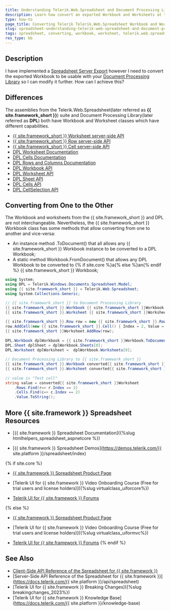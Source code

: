 ```yaml
---
title: Understanding Telerik.Web.Spreadsheet and Document Processing Library Spreadsheet Workbook and Worksheets
description: Learn how convert an exported Workbook and Worksheets at the server-side from Telerik.Web.Spreadsheet to Document Processing Library Spreadsheet.
type: how-to
page_title: Converting Telerik Telerik.Web.Spreadsheet Workbook and Worksheets to Document Processing Library 
slug: spreadsheet-understanding-telerik-web-spreadsheet-and-document-processing-library
tags: spreadsheet, converting, workbook, worksheet, telerik.web.spreadsheet, dpl, document processing, back-end, server 
res_type: kb
---
```


## Description

I have implemented a [Spreadsheet Server Export](https://demos.telerik.com/aspnet-core/spreadsheet/server-side-import-export) however I need to convert the exported Workbook to be usable with your [Document Processing Library](https://docs.telerik.com/devtools/document-processing/libraries/radspreadprocessing/working-with-workbooks/working-with-workbooks-what-is-workbook) so I can modify it further. How can I achieve this?

## Differences

The assemblies from the Telerik.Web.Spreadsheet(later referred as **{{ site.framework_short }}**) suite and Document Processing Library(later referred as **DPL**) both have Workbook and Worksheet classes which have different capabilities.

- [{{ site.framework_short }} Worksheet server-side API](https://docs.telerik.com/devtools/aspnet-ajax/controls/spreadsheet/server-side-programming/overview#telerikwebspreadsheetworksheet-properties-and-methods)
- [{{ site.framework_short }} Row server-side API](https://docs.telerik.com/devtools/aspnet-ajax/controls/spreadsheet/server-side-programming/overview#telerikwebspreadsheetrow-properties-and-methods)
- [{{ site.framework_short }} Cell server-side API](https://docs.telerik.com/devtools/aspnet-ajax/controls/spreadsheet/server-side-programming/overview#telerikwebspreadsheetcell-properties)
- [DPL Worksheet Documentation](https://docs.telerik.com/devtools/document-processing/libraries/radspreadprocessing/working-with-worksheets/what-is-worksheet)
- [DPL Cells Documentation](https://docs.telerik.com/devtools/document-processing/libraries/radspreadprocessing/working-with-cells/what-is-cell)
- [DPL Rows and Columns Documentation](https://docs.telerik.com/devtools/document-processing/libraries/radspreadprocessing/working-with-rows-and-columns/what-is-row-column)
- [DPL Workbook API](https://docs.telerik.com/devtools/document-processing/api/Telerik.Windows.Documents.Spreadsheet.Model.Workbook.html)
- [DPL Worksheet API](https://docs.telerik.com/devtools/document-processing/api/Telerik.Windows.Documents.Spreadsheet.Model.Worksheet.html)
- [DPL Sheet API](https://docs.telerik.com/devtools/document-processing/api/Telerik.Windows.Documents.Spreadsheet.Model.Sheet.html)
- [DPL Cells API](https://docs.telerik.com/devtools/document-processing/api/Telerik.Windows.Documents.Spreadsheet.Model.Cells.html)
- [DPL CellSelection API](https://docs.telerik.com/devtools/document-processing/api/Telerik.Windows.Documents.Spreadsheet.Model.CellSelection.html)


## Converting from One to the Other

The Workbook and worksheets from the {{ site.framework_short }} and DPL are not interchangeable. Nevertheless, the {{ site.framework_short }} Workbook class has some methods that allow converting from one to another and vice-versa:

- An instance method .ToDocument() that all allows any {{ site.framework_short }} Workbook instance to be converted to a DPL Workbook;
- A static method Workbook.FromDocument() that allows any DPL Workbook to be converted to {% if site.core %}a{% else %}an{% endif %} {{ site.framework_short }} Workbook;

````C#
using System;
using DPL = Telerik.Windows.Documents.Spreadsheet.Model;
using {{ site.framework_short }} = Telerik.Web.Spreadsheet;
using System.Collections.Generic;

// {{ site.framework_short }} to Document Processing Library
{{ site.framework_short }}.Workbook {{ site.framework_short }}Workbook = new {{ site.framework_short }}.Workbook();
{{ site.framework_short }}.Worksheet {{ site.framework_short }}Worksheet = {{ site.framework_short }}Workbook.AddSheet();
 
{{ site.framework_short }}.Row row = new {{ site.framework_short }}.Row() { Index = 2, Cells = new List<{{ site.framework_short }}.Cell> { } };
row.AddCell(new {{ site.framework_short }}.Cell() { Index = 2, Value = "Test cell" });
{{ site.framework_short }}Worksheet.AddRow(row);
 
DPL.Workbook dplWorkbook = {{ site.framework_short }}Workbook.ToDocument();
DPL.Sheet dplSheet = dplWorkbook.Sheets[0];
DPL.Worksheet dplWorksheet =  dplWorkbook.Worksheets[0];
 
// Document Processing Library to {{ site.framework_short }}
{{ site.framework_short }}.Workbook converted{{ site.framework_short }}Workbook = {{ site.framework_short }}.Workbook.FromDocument(dplWorkbook);
{{ site.framework_short }}.Worksheet converted{{ site.framework_short }}Worksheet = converted{{ site.framework_short }}Workbook.Sheets[0];
 
// value is "Test cell"
string value = converted{{ site.framework_short }}Worksheet
    .Rows.Find(r=> r.Index == 2)
    .Cells.Find(c=> c.Index == 2)
    .Value.ToString();
````

## More {{ site.framework }} Spreadsheet Resources

* [{{ site.framework }} Spreadsheet Documentation]({%slug htmlhelpers_spreadsheet_aspnetcore %})

* [{{ site.framework }} Spreadsheet Demos](https://demos.telerik.com/{{ site.platform }}/spreadsheet/index)

{% if site.core %}
* [{{ site.framework }} Spreadsheet Product Page](https://www.telerik.com/aspnet-core-ui/spreadsheet)

* [Telerik UI for {{ site.framework }} Video Onboarding Course (Free for trial users and license holders)]({%slug virtualclass_uiforcore%})

* [Telerik UI for {{ site.framework }} Forums](https://www.telerik.com/forums/aspnet-core-ui)

{% else %}
* [{{ site.framework }} Spreadsheet Product Page](https://www.telerik.com/aspnet-mvc/spreadsheet)

* [Telerik UI for {{ site.framework }} Video Onboarding Course (Free for trial users and license holders)]({%slug virtualclass_uiformvc%})

* [Telerik UI for {{ site.framework }} Forums](https://www.telerik.com/forums/aspnet-mvc)
{% endif %}

## See Also

* [Client-Side API Reference of the Spreadsheet for {{ site.framework }}](https://docs.telerik.com/kendo-ui/api/javascript/ui/spreadsheet)
* [Server-Side API Reference of the Spreadsheet for {{ site.framework }}](https://docs.telerik.com/{{ site.platform }}/api/spreadsheet)
* [Telerik UI for {{ site.framework }} Breaking Changes]({%slug breakingchanges_2023%})
* [Telerik UI for {{ site.framework }} Knowledge Base](https://docs.telerik.com/{{ site.platform }}/knowledge-base)